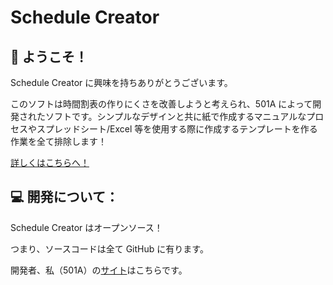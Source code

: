 # Schedule Creator

## 👋 ようこそ！

Schedule Creator に興味を持ちありがとうございます。

このソフトは時間割表の作りにくさを改善しようと考えられ、501A によって開発されたソフトです。シンプルなデザインと共に紙で作成するマニュアルなプロセスやスプレッドシート/Excel 等を使用する際に作成するテンプレートを作る作業を全て排除します！

[詳しくはこちらへ！](https://www.notion.so/Schedule-Creator-687747c356924e13ad96b981161d3cd3)

## 💻 開発について：

Schedule Creator はオープンソース！

つまり、ソースコードは全て GitHub に有ります。

開発者、私（501A）の[サイト](https://501a.netlify.app/)はこちらです。
